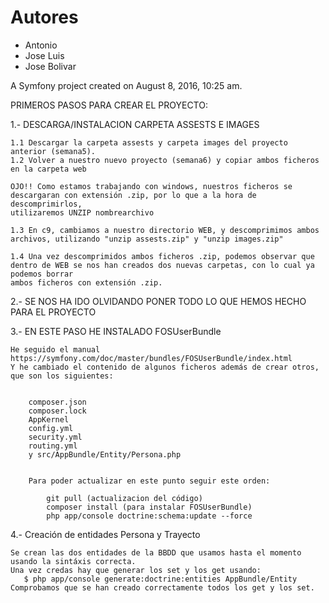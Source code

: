 Autores
=======

* Antonio
* Jose Luis
* Jose Bolivar

A Symfony project created on August 8, 2016, 10:25 am.


PRIMEROS PASOS PARA CREAR EL PROYECTO:


1.- DESCARGA/INSTALACION CARPETA ASSESTS E IMAGES

    1.1 Descargar la carpeta assests y carpeta images del proyecto anterior (semana5).
    1.2 Volver a nuestro nuevo proyecto (semana6) y copiar ambos ficheros en la carpeta web

    OJO!! Como estamos trabajando con windows, nuestros ficheros se descargaran con extensión .zip, por lo que a la hora de descomprimirlos, 
    utilizaremos UNZIP nombrearchivo

    1.3 En c9, cambiamos a nuestro directorio WEB, y descomprimimos ambos archivos, utilizando "unzip assests.zip" y "unzip images.zip"

    1.4 Una vez descomprimidos ambos ficheros .zip, podemos observar que dentro de WEB se nos han creados dos nuevas carpetas, con lo cual ya podemos borrar
    ambos ficheros con extensión .zip.
    
2.- SE NOS HA IDO OLVIDANDO PONER TODO LO QUE HEMOS HECHO PARA EL PROYECTO

3.- EN ESTE PASO HE INSTALADO FOSUserBundle

    He seguido el manual https://symfony.com/doc/master/bundles/FOSUserBundle/index.html
    Y he cambiado el contenido de algunos ficheros además de crear otros, que son los siguientes:
    
        
        composer.json
        composer.lock
        AppKernel
        config.yml
        security.yml
        routing.yml
        y src/AppBundle/Entity/Persona.php
        
        
        Para poder actualizar en este punto seguir este orden:
        
            git pull (actualizacion del código)
            composer install (para instalar FOSUserBundle)
            php app/console doctrine:schema:update --force
            

4.- Creación de entidades Persona y Trayecto

    Se crean las dos entidades de la BBDD que usamos hasta el momento usando la sintáxis correcta.
    Una vez credas hay que generar los set y los get usando:
       $ php app/console generate:doctrine:entities AppBundle/Entity
    Comprobamos que se han creado correctamente todos los get y los set.
